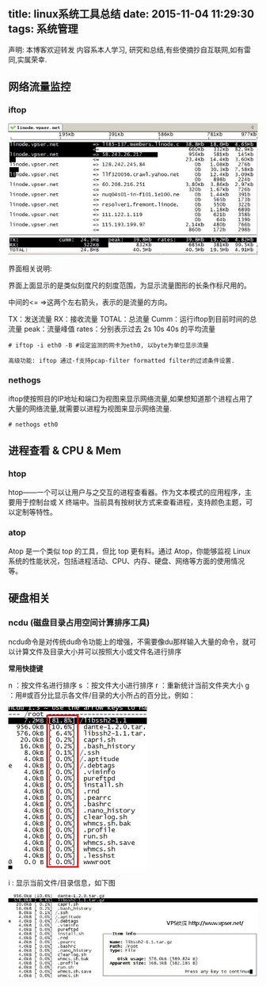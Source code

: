 title: linux系统工具总结
date: 2015-11-04 11:29:30
tags:
 系统管理
---

声明:
本博客欢迎转发
内容系本人学习, 研究和总结,有些使摘抄自互联网,如有雷同,实属荣幸.

## 网络流量监控

### iftop

![iftop_interface](/images/linux_monitor/iftop-interface.jpg)

界面相关说明:

界面上面显示的是类似刻度尺的刻度范围，为显示流量图形的长条作标尺用的。

中间的<= =>这两个左右箭头，表示的是流量的方向。

TX：发送流量
RX：接收流量
TOTAL：总流量
Cumm：运行iftop到目前时间的总流量
peak：流量峰值
rates：分别表示过去 2s 10s 40s 的平均流量

<!-- more-->

```
# iftop -i eth0 -B #设定监测的网卡为eth0, 以byte为单位显示流量
```

```
高级功能: iftop 通过-f支持pcap-filter formatted filter的过滤条件设置.
```

### nethogs

iftop使按照目的IP地址和端口为视图来显示网络流量,如果想知道那个进程占用了大量的网络流量,就需要以进程为视图来显示网络流量.

```
# nethogs eth0
```

## 进程查看 & CPU & Mem

### htop

htop——一个可以让用户与之交互的进程查看器。作为文本模式的应用程序，主要用于控制台或 X 终端中。当前具有按树状方式来查看进程，支持颜色主题，可以定制等特性。

### atop

Atop 是一个类似 top 的工具，但比 top 更有料。通过 Atop，你能够监视 Linux 系统的性能状况，包括进程活动、CPU、内存、硬盘、网络等方面的使用情况等。

## 硬盘相关

### ncdu (磁盘目录占用空间计算排序工具)

ncdu命令是对传统du命令功能上的增强，不需要像du那样输入大量的命令，就可以计算文件及目录大小并可以按照大小或文件名进行排序

**常用快捷键**

n ：按文件名进行排序
s ：按文件大小进行排序
r ：重新统计当前文件夹大小
g ：用#或百分比显示各文件/目录的大小所占的百分比，例如：

![](/images/linux_monitor/ncdu-g.jpg)

i : 显示当前文件/目录信息，如下图

![](/images/linux_monitor/ncdu-i.jpg)
